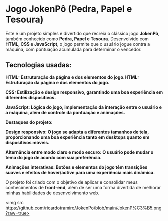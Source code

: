 <h1>Jogo JokenPô (Pedra, Papel e Tesoura)</h1>

<p>Este é um projeto simples e divertido que recreia o clássico jogo <b>JokenPô</b>, também conhecido como <b>Pedra, Papel e Tesoura</b>. Desenvolvido com <b>HTML, CSS e JavaScript</b>, o jogo permite que o usuário jogue contra a máquina, com pontuação acumulada para determinar o vencedor.</p>

<h2>Tecnologias usadas:</h2>

<span><strong>HTML: Estruturação da página e dos elementos do jogo.HTML: Estruturação da página e dos elementos do jogo.

CSS: Estilização e design responsivo, garantindo uma boa experiência em diferentes dispositivos.

JavaScript: Lógica do jogo, implementação da interação entre o usuário e a máquina, além de controle da pontuação e animações.

Destaques do projeto:

Design responsivo: O jogo se adapta a diferentes tamanhos de tela, proporcionando uma boa experiência tanto em desktops quanto em dispositivos móveis.

Alternância entre modo claro e modo escuro: O usuário pode mudar o tema do jogo de acordo com sua preferência.

Animações interativas: Botões e elementos do jogo têm transições suaves e efeitos de hover/active para uma experiência mais dinâmica.</strong>

O projeto foi criado com o objetivo de aplicar e consolidar meus conhecimentos de <b>front-end</b>, além de ser uma forma divertida de melhorar minhas habilidades de desenvolvimento web.</span>

<img src https://github.com/ricardotramiro/JokenPo/blob/main/JokenP%C3%B5.png?raw=true>
